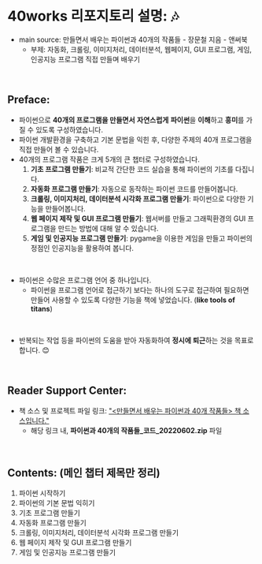 # 40works 리포지토리 설명: :notes:
- main source: 만들면서 배우는 파이썬과 40개의 작품들 - 장문철 지음 - 앤써북
  - 부제: 자동화, 크롤링, 이미지처리, 데이터분석, 웹페이지, GUI 프로그램, 게임, 인공지능 프로그램 직접 만들며 배우기

<br>

## Preface:
- 파이썬으로 **40개의 프로그램을 만들면서** **자연스럽게** **파이썬**을 **이해**하고 **흥미**를 가질 수 있도록 구성하였습니다.
- 파이썬 개발환경을 구축하고 기본 문법을 익힌 후, 다양한 주제의 40개 프로그램을 직접 만들어 볼 수 있습니다.
- 40개의 프로그램 작품은 크게 5개의 큰 챕터로 구성하였습니다.
    1. **기초 프로그램 만들기**: 비교적 간단한 코드 실습을 통해 파이썬의 기초를 다집니다.
    2. **자동화 프로그램 만들기**: 자동으로 동작하는 파이썬 코드를 만들어봅니다.
    3. **크롤링, 이미지처리, 데이터분석 시각화 프로그램 만들기**: 파이썬으로 다양한 기능을 만들어봅니다.
    4. **웹 페이지 제작 및 GUI 프로그램 만들기**: 웹서버를 만들고 그래픽환경의 GUI 프로그램을 만드는 방법에 대해 알 수 있습니다.
    5. **게임 및 인공지능 프로그램 만들기**: pygame을 이용한 게임을 만들고 파이썬의 정점인 인공지능을 활용하여 봅니다.

<br>

- 파이썬은 수많은 프로그램 언어 중 하나입니다.
  - 파이썬을 프로그램 언어로 접근하기 보다는 하나의 도구로 접근하여 필요하면 만들어 사용할 수 있도록 다양한 기능을 책에 넣었습니다. (**like tools of titans**)

<br>

- 반복되는 작업 등을 파이썬의 도움을 받아 자동화하여 **정시에 퇴근**하는 것을 목표로 합니다. :blush:

<br>

## Reader Support Center:
- 책 소스 및 프로젝트 파일 링크: <a href="https://cafe.naver.com/answerbook/4080" target="_blank">"<만들면서 배우는 파이썬과 40개 작품들> 책 소스입니다."</a>
  - 해당 링크 내, **파이썬과 40개의 작품들_코드_20220602.zip** 파일

<br>

## Contents: (메인 챕터 제목만 정리)
1. 파이썬 시작하기
2. 파이썬의 기본 문법 익히기
3. 기초 프로그램 만들기
4. 자동화 프로그램 만들기
5. 크롤링, 이미지처리, 데이터분석 시각화 프로그램 만들기
6. 웹 페이지 제작 및 GUI 프로그램 만들기 
7. 게임 및 인공지능 프로그램 만들기


<br>
<br>


